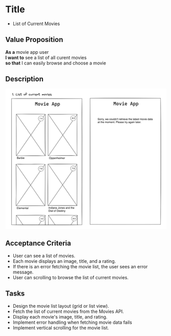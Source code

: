 # Title

- List of Current Movies

## Value Proposition

**As a** movie app user <br>
**I want to** see a list of all curent movies <br>
**so that** I can easily browse and choose a movie<br>

## Description

![wireframe](./assets/scribble-movie-list.png)

## Acceptance Criteria

- User can see a list of movies.
- Each movie displays an image, title, and a rating.
- If there is an error fetching the movie list, the user sees an error message.
- User can scrolling to browse the list of current movies.

## Tasks

- Design the movie list layout (grid or list view).
- Fetch the list of current movies from the Movies API.
- Display each movie's image, title, and rating.
- Implement error handling when fetching movie data fails
- Implement vertical scrolling for the movie list.
